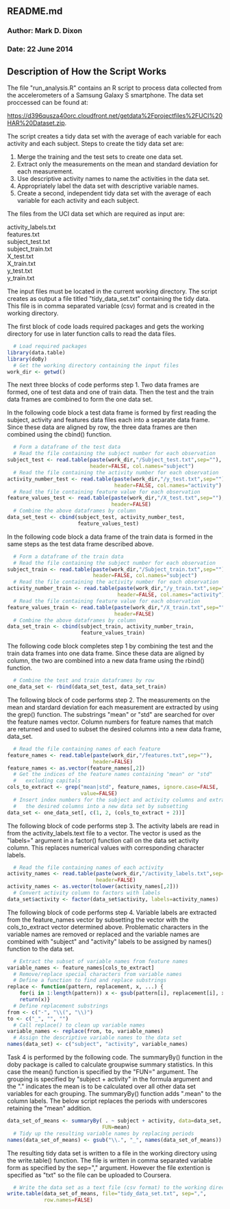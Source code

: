 ## README.md
### Author: Mark D. Dixon
### Date: 22 June 2014

## Description of How the Script Works

The file "run_analysis.R" contains an R script to process data collected from the accelerometers of a Samsung Galaxy S smartphone.  The data set proccessed can be found at:

https://d396qusza40orc.cloudfront.net/getdata%2Fprojectfiles%2FUCI%20HAR%20Dataset.zip.

The script creates a tidy data set with the average of each variable for each activity and each subject. Steps to create the tidy data set are:

1. Merge the training and the test sets to create one data set.
2. Extract only the measurements on the mean and standard deviation for each measurement.
3. Use descriptive activity names to name the activities in the data set.
4. Appropriately label the data set with descriptive variable names.
5. Create a second, independent tidy data set with the average of each variable for each activity and each subject.
 
The files from the UCI data set which are required as input are:

activity_labels.txt  
features.txt  
subject_test.txt  
subject_train.txt  
X_test.txt  
X_train.txt  
y_test.txt  
y_train.txt   

The input files must be located in the current working directory. The script creates as output a file titled "tidy_data_set.txt" containing the tidy data. This file is in comma separated variable (csv) format and is created in the working directory.

The first block of code loads required packages and gets the working directory for use in later function calls to read the data files.


```r
  # Load required packages
library(data.table)
library(doBy)
  # Get the working directory containing the input files
work_dir <- getwd()
```

The next three blocks of code performs step 1.  Two data frames are formed, one of test data and one of train data.  Then the test and the train data frames are combined to form the one data set.

In the following code block a test data frame is formed by first reading the subject, activity and features data files each into a separate data frame.  Since these data are aligned by row, the three data frames are then combined using the cbind() function.


```r
  # Form a dataframe of the test data
  # Read the file containing the subject number for each observation
subject_test <- read.table(paste(work_dir,"/Subject_test.txt",sep=""),
                           header=FALSE, col.names="subject")
  # Read the file containing the activity number for each observation 
activity_number_test <- read.table(paste(work_dir,"/y_test.txt",sep=""),
                                   header=FALSE, col.names="activity")
  # Read the file containing feature value for each observation
feature_values_test <- read.table(paste(work_dir,"/X_test.txt",sep=""),
                                  header=FALSE)
  # Combine the above dataframes by column
data_set_test <- cbind(subject_test, activity_number_test, 
                       feature_values_test)
```

In the following code block a data frame of the train data is formed in the same steps as the test data frame described above.


```r
  # Form a dataframe of the train data
  # Read the file containing the subject number for each observation
subject_train <- read.table(paste(work_dir,"/Subject_train.txt",sep=""),
                            header=FALSE, col.names="subject")
  # Read the file containing the activity number for each observation 
activity_number_train <- read.table(paste(work_dir,"/y_train.txt",sep=""),
                                    header=FALSE, col.names="activity")
  # Read the file containing feature value for each observation
feature_values_train <- read.table(paste(work_dir,"/X_train.txt",sep=""),
                                   header=FALSE)
  # Combine the above dataframes by column
data_set_train <- cbind(subject_train, activity_number_train, 
                        feature_values_train)
```

The following code block completes step 1 by combining the test and the train data frames into one data frame.  Since these data are aligned by column, the two are combined into a new data frame using the rbind() function.


```r
  # Combine the test and train dataframes by row
one_data_set <- rbind(data_set_test, data_set_train)
```

The following block of code performs step 2.  The measurements on the mean and stardard deviation for each measurement are extracted by using the grep() function.  The substrings "mean" or "std" are searched for over the feature names vector.  Column numbers for feature names that match are returned and used to subset the desired columns into a new data frame, data_set.


```r
  # Read the file containing names of each feature
feature_names <- read.table(paste(work_dir,"/features.txt",sep=""), 
                            header=FALSE)
feature_names <- as.vector(feature_names[,2])
  # Get the indices of the feature names containing "mean" or "std"
  #   excluding capitals
cols_to_extract <- grep("mean|std", feature_names, ignore.case=FALSE, 
                        value=FALSE)
  # Insert index numbers for the subject and activity columns and extract
  #   the desired columns into a new data set by subsetting
data_set <- one_data_set[, c(1, 2, (cols_to_extract + 2))]
```

The following block of code performs step 3.  The activity labels are read in from the activity_labels.text file to a vector.  The vector is used as the "labels=" argument in a factor() function call on the data set activity column.  This replaces numerical values with corresponding character labels. 


```r
  # Read the file containing names of each activity
activity_names <- read.table(paste(work_dir,"/activity_labels.txt",sep=""), 
                             header=FALSE)
activity_names <- as.vector(tolower(activity_names[,2]))
  # Convert activity column to factors with labels
data_set$activity <- factor(data_set$activity, labels=activity_names)
```

The following block of code performs step 4. Variable labels are extracted from the feature_names vector by subsetting the vector with the cols_to_extract vector determined above.  Problematic characters in the variable names are removed or replaced and the variable names are combined with "subject" and "activity" labels to be assigned by names() function to the data set.


```r
  # Extract the subset of variable names from feature names
variable_names <- feature_names[cols_to_extract]
  # Remove/replace special characters from variable names
  # Define a function to find and replace substrings 
replace <- function(pattern, replacement, x, ...) {
    for(i in 1:length(pattern)) x <- gsub(pattern[i], replacement[i], x, ...)
    return(x)}
  # Define replacement substrings
from <- c("-", "\\(", "\\)")
to <- c("_", "", "")
  # Call replace() to clean up variable names
variable_names <- replace(from, to, variable_names)
  # Assign the descriptive variable names to the data set
names(data_set) <- c("subject", "activity", variable_names)
```

Task 4 is performed by the following code.  The summaryBy() function in the doby package is called to calculate groupwise summary statistics.  In this case the mean() function is specified by the "FUN=" argument. The grouping is specified by "subject + activity" in the formula argument and the "." indicates the mean is to be calculated over all other data set variables for each grouping.  The summaryBy() function adds ".mean" to the column labels.  The below script replaces the periods with underscores retaining the "mean" addition. 


```r
data_set_of_means <- summaryBy( . ~ subject + activity, data=data_set, 
                               FUN=mean)
  # Tidy up the resulting variable names by replacing periods
names(data_set_of_means) <- gsub("\\.", "_", names(data_set_of_means))
```

The resulting tidy data set is written to a file in the working directory using the write.table() function.  The file is written in comma separated variable form as specified by the sep="," argument.  However the file extention is specified as "txt" so the file can be uploaded to Coursera.


```r
  # Write the data set as a text file (csv format) to the working directory 
write.table(data_set_of_means, file="tidy_data_set.txt", sep=",", 
            row.names=FALSE)
```
